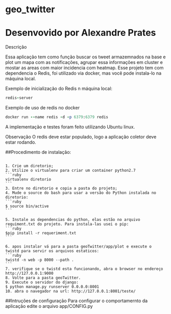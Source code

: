 # geo_twitter
# Desenvovido por Alexandre Prates



Descrição

Essa aplicação tem como função buscar os tweet armazemnados na base e plot um mapa com as notificações, agrupar essa informações em cluster e mostar as areas com maior incidencia com 
heatmap. Esse projeto tem com dependencia o Redis, foi utilizado via docker, mas você pode instala-lo na máquina local.

Exemplo de inicialização do Redis n máquina local:

```ruby
redis-server
```

Exemplo de uso de redis no docker

```ruby
docker run --name redis -d -p 6379:6379 redis
```

A implementação e testes foram feito utilizando Ubuntu linux.

Observação
O redis deve estar populado, logo a aplicação coletor deve estar rodando.

##Procedimento de instalação:

~~~

1. Crie um diretorio;
2. Utilize o virtualenv para criar um container python2.7
```ruby
virtualenv diretorio
```
3. Entre no diretorio e copia a pasta do projeto;
4. Mude o source do bash para usar a versão do Python instalada no diretorio:
```ruby
$ source bin/active
```

5. Instale as dependencias do python, elas estão no arquivo requiment.txt do projeto. Para instala-las usei o pip:
```ruby
$pip install -r requeriment.txt
```

6. apos instalar vá para a pasta geoTwitter/app/plot e execute o twistd para servir os arquivos estaticos:
```ruby
twistd -n web -p 8000 --path .
```
7. verifique se o twistd esta funcionando, abra o browser no endereço http://127.0.0.1:9000
8. Volte para a pasta geoTwitter.
9. Execute o servidor do django:
$ python manage.py runserver 0.0.0.0:8001
10. abra o navegador na url: http://127.0.0.1:8001/teste/

~~~

##Intruções de configuração
Para configurar o comportamernto da aplicação edite o arquivo app/CONFIG.py


 
